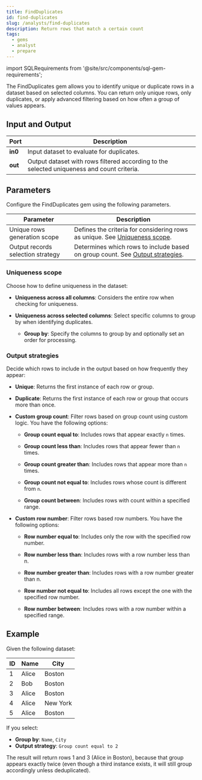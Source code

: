 ```yaml
---
title: FindDuplicates
id: find-duplicates
slug: /analysts/find-duplicates
description: Return rows that match a certain count
tags:
  - gems
  - analyst
  - prepare
---
```


import SQLRequirements from '@site/src/components/sql-gem-requirements';

<SQLRequirements
  execution_engine="SQL Warehouse"
  sql_package_name="ProphecyDatabricksSqlBasics"
  sql_package_version="0.0.12+"
/>

The FindDuplicates gem allows you to identify unique or duplicate rows in a dataset based on selected columns. You can return only unique rows, only duplicates, or apply advanced filtering based on how often a group of values appears.

## Input and Output

| Port    | Description                                                                                |
| ------- | ------------------------------------------------------------------------------------------ |
| **in0** | Input dataset to evaluate for duplicates.                                                  |
| **out** | Output dataset with rows filtered according to the selected uniqueness and count criteria. |

## Parameters

Configure the FindDuplicates gem using the following parameters.

| Parameter                         | Description                                                                                         |
| --------------------------------- | --------------------------------------------------------------------------------------------------- |
| Unique rows generation scope      | Defines the criteria for considering rows as unique. See [Uniqueness scope](#uniqueness-scope).     |
| Output records selection strategy | Determines which rows to include based on group count. See [Output strategies](#output-strategies). |

### Uniqueness scope

Choose how to define uniqueness in the dataset:

- **Uniqueness across all columns**: Considers the entire row when checking for uniqueness.

- **Uniqueness across selected columns**: Select specific columns to group by when identifying duplicates.

  - **Group by**: Specify the columns to group by and optionally set an order for processing.

### Output strategies

Decide which rows to include in the output based on how frequently they appear:

- **Unique**: Returns the first instance of each row or group.

- **Duplicate**: Returns the first instance of each row or group that occurs more than once.

- **Custom group count**: Filter rows based on group count using custom logic. You have the following options:

  - **Group count equal to**: Includes rows that appear exactly `n` times.

  - **Group count less than**: Includes rows that appear fewer than `n` times.

  - **Group count greater than**: Includes rows that appear more than `n` times.

  - **Group count not equal to**: Includes rows whose count is different from `n`.

  - **Group count between**: Includes rows with count within a specified range.

- **Custom row number**: Filter rows based row numbers. You have the following options:

  - **Row number equal to**: Includes only the row with the specified row number.

  - **Row number less than**: Includes rows with a row number less than n.

  - **Row number greater than**: Includes rows with a row number greater than n.

  - **Row number not equal to**: Includes all rows except the one with the specified row number.

  - **Row number between**: Includes rows with a row number within a specified range.

## Example

Given the following dataset:

<div class="table-example">

| ID  | Name  | City     |
| --- | ----- | -------- |
| 1   | Alice | Boston   |
| 2   | Bob   | Boston   |
| 3   | Alice | Boston   |
| 4   | Alice | New York |
| 5   | Alice | Boston   |

</div>

If you select:

- **Group by**: `Name`, `City`
- **Output strategy**: `Group count equal to 2`

The result will return rows 1 and 3 (Alice in Boston), because that group appears exactly twice (even though a third instance exists, it will still group accordingly unless deduplicated).
